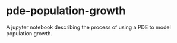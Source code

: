 # pde-population-growth
A jupyter notebook describing the process of using a PDE to model population growth.
